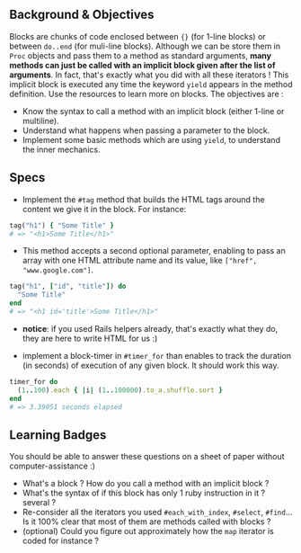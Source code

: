## Background & Objectives

Blocks are chunks of code enclosed between `{}` (for 1-line blocks) or between `do..end` (for muli-line blocks).
Although we can be store them in `Proc` objects and pass them to a method as standard arguments, **many methods can just be called with an implicit block given after the list of arguments**. In fact, that's exactly what you did with all these iterators ! This implicit block is executed any time the keyword `yield` appears in the method definition. Use the resources to learn more on blocks. The objectives are :

- Know the syntax to call a method with an implicit block (either 1-line or multiline).
- Understand what happens when passing a parameter to the block.
- Implement some basic methods which are using `yield`, to understand the inner mechanics.


## Specs
- Implement the `#tag` method that builds the HTML tags around the content we give it in the block. For instance:

```ruby
tag("h1") { "Some Title" }
# => "<h1>Some Title</h1>"
```

- This method accepts a second optional parameter,
enabling to pass an array with one HTML attribute name and its value,
like `["href", "www.google.com"]`.

```ruby
tag("h1", ["id", "title"]) do
  "Some Title"
end
# => "<h1 id='title'>Some Title</h1>"
```

- **notice**: if you used Rails helpers already, that's exactly what they do, they are here to write HTML for us :)

- implement a block-timer in `#timer_for` than enables to track the duration (in seconds) of execution of any given block. It should work this way.

```ruby
timer_for do
  (1..100).each { |i| (1..100000).to_a.shuffle.sort }
end
# => 3.39051 seconds elapsed
```


## Learning Badges

You should be able to answer these questions on a sheet of paper without computer-assistance :)

- What's a block ? How do you call a method with an implicit block ?
- What's the syntax of if this block has only 1 ruby instruction in it ? several ?
- Re-consider all the iterators you used `#each_with_index`, `#select`, `#find`... Is it 100% clear that most of them are methods called with blocks ?
- (optional) Could you figure out approximately how the `map` iterator is coded for instance ?
